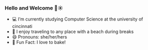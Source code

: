 ### Hello and Welcome 👋☀

- 💻 I’m currently studying Computer Science at the university of cincinnati
- 🌴 I enjoy traveling to any place with a beach during breaks
- 😄 Pronouns: she/her/hers
- 🍪 Fun Fact: I love to bake!

